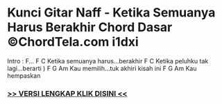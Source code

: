 
 # Kunci Gitar Naff - Ketika Semuanya Harus Berakhir Chord Dasar ©ChordTela.com i1dxi


Intro : F... F C Ketika semuanya harus...berakhir F C Ketika peluhku tak lagi...berarti ) F G Am Kau memilih...tuk akhiri kisah ini F G Am Kau hempaskan

###  <a href="https://shortlighzx.web.app?sq=Kunci Gitar Naff - Ketika Semuanya Harus Berakhir Chord Dasar ©ChordTela.com"> >> VERSI LENGKAP KLIK DISINI << </a>
